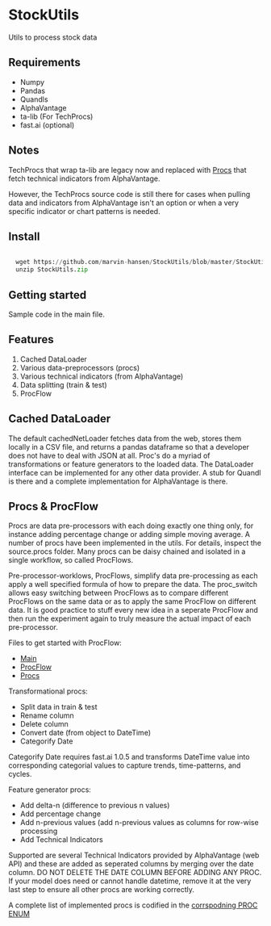 # StockUtils

Utils to process stock data 

## Requirements 

* Numpy 
* Pandas 
* Quandls 
* AlphaVantage 
* ta-lib (For TechProcs) 
* fast.ai (optional) 


## Notes

TechProcs that wrap ta-lib are legacy now and replaced with [Procs](https://github.com/marvin-hansen/StockUtils/blob/master/src/procs/Procs.py) that fetch technical indicators from AlphaVantage. 

However, the TechProcs source code is still there for cases when pulling data and indicators from AlphaVantage isn't an option
or when a very specific indicator or chart patterns is needed. 


## Install 


```python

  wget https://github.com/marvin-hansen/StockUtils/blob/master/StockUtils.zip
  unzip StockUtils.zip

```


## Getting started

Sample code in the main file. 


## Features

1) Cached DataLoader 
2) Various data-preprocessors (procs) 
3) Various technical indicators (from AlphaVantage) 
4) Data splitting (train & test)
5) ProcFlow 


## Cached DataLoader

The default cachedNetLoader fetches data from the web, stores them locally in a CSV file, and returns a pandas dataframe so that a  developer does not have to deal with JSON at all.  Proc's do a myriad of transformations or feature generators to the loaded data.
The DataLoader interface can be implemented for any other data provider. A stub for Quandl is there 
and a complete implementation for AlphaVantage is there.  



## Procs & ProcFlow 

Procs are data pre-processors with each doing exactly one thing only, for instance adding percentage change 
or adding simple moving average. A number of procs have been implemented in the utils. For details, inspect the source.procs folder.
Many procs can be daisy chained and isolated in a single workflow, so called ProcFlows.

Pre-processor-worklows, ProcFlows, simplify data pre-processing as each apply a well 
specified formula of how to prepare the data. The proc_switch allows easy switching between
ProcFlows as to compare different ProcFlows on the same data or as to apply the same ProcFlow on different data. 
It is good practice to stuff every new idea in a seperate ProcFlow and then run the experiment again 
to truly measure the actual impact of each pre-processor. 

Files to get started with ProcFlow:
* [Main](https://github.com/marvin-hansen/StockUtils/blob/master/Main.py)
* [ProcFlow](https://github.com/marvin-hansen/StockUtils/blob/master/src/procs/ProcFlow.py)
* [Procs](https://github.com/marvin-hansen/StockUtils/blob/master/src/procs/Procs.py)


Transformational procs: 

* Split data in train & test 
* Rename column 
* Delete column 
* Convert date (from object to DateTime) 
* Categorify Date 

Categorify Date requires fast.ai 1.0.5 and transforms DateTime value into corresponding categorial values to capture trends, time-patterns, and cycles. 

Feature generator procs: 

* Add delta-n (difference to previous n values) 
* Add percentage change 
* Add n-previous values (add n-previous values as columns for row-wise processing
* Add Technical Indicators

Supported are several Technical Indicators provided by AlphaVantage (web API) and these are added as seperated columns by merging over the date column. DO NOT DELETE THE DATE COLUMN BEFORE ADDING ANY PROC. If your model does need or cannot handle datetime, remove it at the very last step to ensure all other procs are working correctly.

A complete list of implemented procs is codified in the [corrspodning PROC ENUM](https://github.com/marvin-hansen/StockUtils/blob/master/src/enum/PROCS.py)





